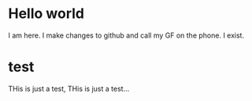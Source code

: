 # Hello world
I am here. I make changes to github and call my GF on the phone. I exist.

# test
THis is just a test, THis is just a test...